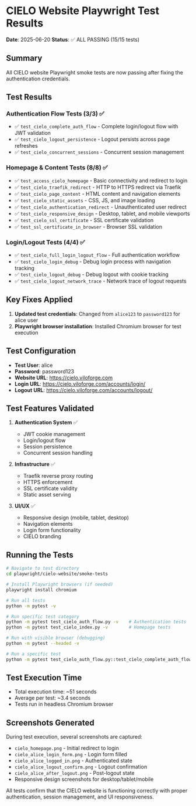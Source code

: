 # CIELO Website Playwright Test Results

**Date**: 2025-06-20
**Status**: ✅ ALL PASSING (15/15 tests)

## Summary

All CIELO website Playwright smoke tests are now passing after fixing the authentication credentials.

## Test Results

### Authentication Flow Tests (3/3) ✅
- ✅ `test_cielo_complete_auth_flow` - Complete login/logout flow with JWT validation
- ✅ `test_cielo_logout_persistence` - Logout persists across page refreshes
- ✅ `test_cielo_concurrent_sessions` - Concurrent session management

### Homepage & Content Tests (8/8) ✅
- ✅ `test_access_cielo_homepage` - Basic connectivity and redirect to login
- ✅ `test_cielo_traefik_redirect` - HTTP to HTTPS redirect via Traefik
- ✅ `test_cielo_page_content` - HTML content and navigation elements
- ✅ `test_cielo_static_assets` - CSS, JS, and image loading
- ✅ `test_cielo_authentication_redirect` - Unauthenticated user redirect
- ✅ `test_cielo_responsive_design` - Desktop, tablet, and mobile viewports
- ✅ `test_cielo_ssl_certificate` - SSL certificate validation
- ✅ `test_ssl_certificate_in_browser` - Browser SSL validation

### Login/Logout Tests (4/4) ✅
- ✅ `test_cielo_full_login_logout_flow` - Full authentication workflow
- ✅ `test_cielo_login_debug` - Debug login process with navigation tracking
- ✅ `test_cielo_logout_debug` - Debug logout with cookie tracking
- ✅ `test_cielo_logout_network_trace` - Network trace of logout requests

## Key Fixes Applied

1. **Updated test credentials**: Changed from `alice123` to `password123` for alice user
2. **Playwright browser installation**: Installed Chromium browser for test execution

## Test Configuration

- **Test User**: alice
- **Password**: password123
- **Website URL**: https://cielo.viloforge.com
- **Login URL**: https://cielo.viloforge.com/accounts/login/
- **Logout URL**: https://cielo.viloforge.com/accounts/logout/

## Test Features Validated

1. **Authentication System** ✅
   - JWT cookie management
   - Login/logout flow
   - Session persistence
   - Concurrent session handling

2. **Infrastructure** ✅
   - Traefik reverse proxy routing
   - HTTPS enforcement
   - SSL certificate validity
   - Static asset serving

3. **UI/UX** ✅
   - Responsive design (mobile, tablet, desktop)
   - Navigation elements
   - Login form functionality
   - CIELO branding

## Running the Tests

```bash
# Navigate to test directory
cd playwright/cielo-website/smoke-tests

# Install Playwright browsers (if needed)
playwright install chromium

# Run all tests
python -m pytest -v

# Run specific test category
python -m pytest test_cielo_auth_flow.py -v    # Authentication tests
python -m pytest test_cielo_index.py -v        # Homepage tests

# Run with visible browser (debugging)
python -m pytest --headed -v

# Run a specific test
python -m pytest test_cielo_auth_flow.py::test_cielo_complete_auth_flow -v
```

## Test Execution Time

- Total execution time: ~51 seconds
- Average per test: ~3.4 seconds
- Tests run in headless Chromium browser

## Screenshots Generated

During test execution, several screenshots are captured:
- `cielo_homepage.png` - Initial redirect to login
- `cielo_alice_login_form.png` - Login form filled
- `cielo_alice_logged_in.png` - Authenticated state
- `cielo_alice_logout_confirm.png` - Logout confirmation
- `cielo_alice_after_logout.png` - Post-logout state
- Responsive design screenshots for desktop/tablet/mobile

All tests confirm that the CIELO website is functioning correctly with proper authentication, session management, and UI responsiveness.